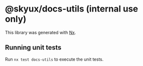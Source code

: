 # @skyux/docs-utils (internal use only)

This library was generated with [Nx](https://nx.dev).

## Running unit tests

Run `nx test docs-utils` to execute the unit tests.
